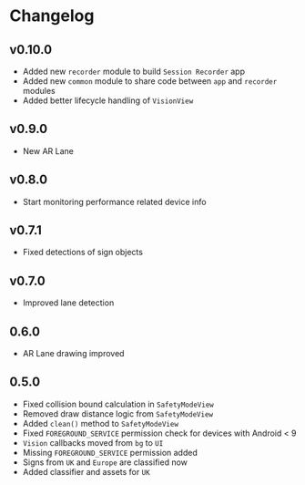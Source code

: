 # Changelog

## v0.10.0

- Added new `recorder` module to build `Session Recorder` app
- Added new `common` module to share code between `app` and `recorder` modules
- Added better lifecycle handling of `VisionView`

## v0.9.0

- New AR Lane

## v0.8.0

- Start monitoring performance related device info

## v0.7.1

- Fixed detections of sign objects

## v0.7.0

- Improved lane detection

## 0.6.0

- AR Lane drawing improved

## 0.5.0

- Fixed collision bound calculation in `SafetyModeView`
- Removed draw distance logic from `SafetyModeView`
- Added `clean()` method to `SafetyModeView`
- Fixed `FOREGROUND_SERVICE` permission check for devices with Android < 9
- `Vision` callbacks moved from `bg` to `UI`
- Missing `FOREGROUND_SERVICE` permission added
- Signs from `UK` and `Europe` are classified now
- Added classifier and assets for `UK`
